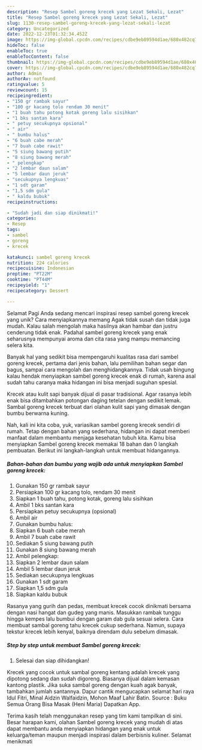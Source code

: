 ```yaml
---
description: "Resep Sambel goreng krecek yang Lezat Sekali, Lezat"
title: "Resep Sambel goreng krecek yang Lezat Sekali, Lezat"
slug: 1130-resep-sambel-goreng-krecek-yang-lezat-sekali-lezat
category: Uncategorized
date: 2022-12-23T01:32:34.452Z
image: https://img-global.cpcdn.com/recipes/cdbe9eb89594d1ae/680x482cq70/sambel-goreng-krecek-foto-resep-utama.jpg
hideToc: false
enableToc: true
enableTocContent: false
thumbnail: https://img-global.cpcdn.com/recipes/cdbe9eb89594d1ae/680x482cq70/sambel-goreng-krecek-foto-resep-utama.jpg
cover: https://img-global.cpcdn.com/recipes/cdbe9eb89594d1ae/680x482cq70/sambel-goreng-krecek-foto-resep-utama.jpg
author: Admin
authorAv: notfound
ratingvalue: 5
reviewcount: 15
recipeingredient:
- "150 gr rambak sayur"
- "100 gr kacang tolo rendam 30 menit"
- "1 buah tahu potong kotak goreng lalu sisihkan"
- "1 bks santan kara"
- " petuy secukupnya opsional"
- " air"
- " bumbu halus"
- "6 buah cabe merah"
- "7 buah cabe rawit"
- "5 siung bawang putih"
- "8 siung bawang merah"
- " pelengkap"
- "2 lembar daun salam"
- "5 lembar daun jeruk"
- "secukupnya lengkuas"
- "1 sdt garam"
- "1,5 sdm gula"
- " kaldu bubuk"
recipeinstructions:

- "Sudah jadi dan siap dinikmati!"
categories:
- Resep
tags:
- sambel
- goreng
- krecek

katakunci: sambel goreng krecek 
nutrition: 224 calories
recipecuisine: Indonesian
preptime: "PT22M"
cooktime: "PT44M"
recipeyield: "1"
recipecategory: Dessert

---
```



Selamat Pagi Anda sedang mencari inspirasi resep sambel goreng krecek yang unik? Cara menyiapkannya memang Agak tidak susah dan tidak juga mudah. Kalau salah mengolah maka hasilnya akan hambar dan justru cenderung tidak enak. Padahal sambel goreng krecek yang enak seharusnya mempunyai aroma dan cita rasa yang mampu memancing selera kita.


Banyak hal yang sedikit bisa mempengaruhi kualitas rasa dari sambel goreng krecek, pertama dari jenis bahan, lalu pemilihan bahan segar dan bagus, sampai cara mengolah dan menghidangkannya. Tidak usah bingung kalau hendak menyiapkan sambel goreng krecek enak di rumah, karena asal sudah tahu caranya maka hidangan ini bisa menjadi suguhan spesial.

Krecek atau kulit sapi banyak dijual di pasar tradisional. Agar rasanya lebih enak bisa ditambahkan potongan daging tetelan dengan sedikit lemak. Sambal goreng krecek terbuat dari olahan kulit sapi yang dimasak dengan bumbu berwarna kuning.


Nah, kali ini kita coba, yuk, variasikan sambel goreng krecek sendiri di rumah. Tetap dengan bahan yang sederhana, hidangan ini dapat memberi manfaat dalam membantu menjaga kesehatan tubuh kita. Kamu bisa menyiapkan Sambel goreng krecek memakai 18 bahan dan 0 langkah pembuatan. Berikut ini langkah-langkah untuk membuat hidangannya.

<!--inarticleads1-->

##### Bahan-bahan dan bumbu yang wajib ada untuk menyiapkan Sambel goreng krecek:

1. Gunakan 150 gr rambak sayur
1. Persiapkan 100 gr kacang tolo, rendam 30 menit
1. Siapkan 1 buah tahu, potong kotak, goreng lalu sisihkan
1. Ambil 1 bks santan kara
1. Persiapkan  petuy secukupnya (opsional)
1. Ambil  air
1. Gunakan  bumbu halus:
1. Siapkan 6 buah cabe merah
1. Ambil 7 buah cabe rawit
1. Sediakan 5 siung bawang putih
1. Gunakan 8 siung bawang merah
1. Ambil  pelengkap:
1. Siapkan 2 lembar daun salam
1. Ambil 5 lembar daun jeruk
1. Sediakan secukupnya lengkuas
1. Gunakan 1 sdt garam
1. Siapkan 1,5 sdm gula
1. Siapkan  kaldu bubuk


Rasanya yang gurih dan pedas, membuat krecek cocok dinikmati bersama dengan nasi hangat dan gudeg yang manis. Masukkan rambak tunggu hingga kempes lalu bumbui dengan garam dab gula sesuai selera. Cara membuat sambal goreng tahu krecek cukup sederhana. Namun, supaya tekstur krecek lebih kenyal, baiknya direndam dulu sebelum dimasak. 

<!--inarticleads2-->

##### Step by step untuk membuat Sambel goreng krecek:


1. Selesai dan siap dihidangkan!

Krecek yang cocok untuk sambal goreng kentang adalah krecek yang dipotong sedang dan sudah digoreng. Biasanya dijual dalam kemasan kantong plastik. Jika suka sambal goreng dengan kuah agak banyak, tambahkan jumlah santannya. Dapur cantik mengucapkan selamat hari raya Idul Fitri, Minal Aidzin Walfaidzin, Mohon Maaf Lahir Batin. Source : Buku Semua Orang Bisa Masak (Heni Maria) Dapatkan App. 

Terima kasih telah menggunakan resep yang tim kami tampilkan di sini. Besar harapan kami, olahan Sambel goreng krecek yang mudah di atas dapat membantu anda menyiapkan hidangan yang enak untuk keluarga/teman maupun menjadi inspirasi dalam berbisnis kuliner. Selamat menikmati
